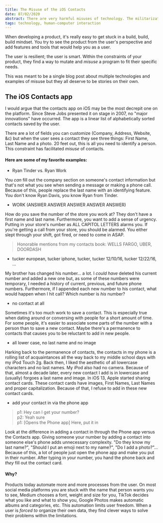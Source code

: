 ```yaml
---
title: The Misuse of the iOS Contacts
date: 07/02/2020
abstract: There are very harmful misuses of technology. The militarization of AI, tracking protestors across social media, etc. _This_ post is apart of a series about the unique and 'cool' misuses of technology.
tags: technology, human-computer interaction
---
```


When developing a product, it's really easy to get stuck in a build, build, build mindset. You try to see the product from the user's perspective and add features and tools that would help you as a user.

The user is resilient; the user is smart. Within the constraints of your product, they find a way to mutate and *misuse* a program to fit their specific needs.

This was meant to be a single blog post about multiple technologies and examples of misuse but they all deserve to be stories on their own. 

## The iOS Contacts app
I would argue that the contacts app on iOS may be the most decrepit one on the platform. Since Steve Jobs presented it on stage in 2007, no "major innovations" have occurred. The app is a linear list of alphabetically sorted contacts saved by the user.

There are a lot of fields you can customize (Company, Address, Website, &c) but when the user sees a contact they see three things: First Name, Last Name and a photo. 20 feet out, this is all you need to identify a person. This constraint has facilitated *misuse* of contacts. 

#### Here are some of my favorite examples:

- Ryan Tinder vs. Ryan Work  

You _can_ fill out the company section on someone's contact information but that's not what you see when sending a message or making a phone call. Because of this, people replace the last name with an identifying feature. You don't know Ryan Davis, you know Ryan from Tinder.

- WORK (ANSWER ANSWER ANSWER ANSWER ANSWER)  

How do you save the number of the store you work at? They don't have a first name and last name. Furthermore, you want to add a sense of urgency. Putting in your store's number as ALL CAPITOL LETTERS alarms you. If you're getting a call from your store, you should be alarmed. You either slept through your shift, got fired, or need to come in ASAP.

>Honorable mentions from my contacts book: WELLS FARGO, UBER, DOORDASH


- tucker european, tucker iphone, tucker, tucker 12/10/16, tucker 12/22/16, ...  

My brother has changed his number... a lot. I _could have_  deleted his current number and added a new one but, as some of these numbers were temporary, I needed a history of current, previous, and future phone numbers. Furthermore, if I appended each new number to his contact, what would happen when I hit call? Which number is _his_ number?

- no contact at all  

Sometimes it's too much work to save a contact. This is especially true when dating around or conversing with people for a short amount of time. For some people, it's easier to associate some parts of the number with a person than to save a new contact. Maybe there's a permanence to contacts that causes you to be reluctant to add in new people.

- all lower case, no last name and no image  

Harking back to the permanence of contacts, the contacts in my phone is a rolling list of acquaintances all the way back to my middle school days with my iPod Touch 2g. Back then, I liked the aesthetic of all lowercase characters and no last names. My iPod also had no camera. Because of that, almost a decade later, every new contact I add is in lowercase and (usually) forgoes a last name and image. In iOS 13, Apple started sharing contact cards. These contact cards have images, First Names, Last Names and proper capitalization. Because of that, I refuse to add in these new contact cards.

- add your contact in via the phone app  

>p1: Hey can I get your number?  
>p2: Yeah sure  
>p1: [Opens the Phone app] Here, put it in  

Look at the difference in adding a contact in through the Phone app versus the Contacts app. Giving someone your number by adding a contact into someone else's phone adds unnecessary complexity. "Do they know my last name?", "Should I put an emoji next to my name?", "Do I add a photo?"... Because of this, a lot of people just open the phone app and make you put in their number. After typing in your number, you hand the phone back and _they_ fill out the contact card.

#### Why?

Products today automate more and more processes from the user. On most social media platforms you are stuck with the name that person wants you to see, Medium chooses a font, weight and size for you, TikTok decides what you like and what to show you, Google Photos makes automatic albums and categories, etc. This automation limits user freedom. When a user is _forced to_ organize their own data, they find clever ways to solve their problems within the limitations.

